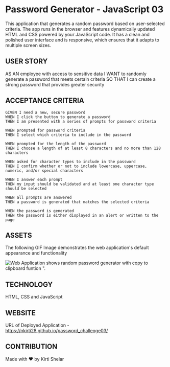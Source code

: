 # Password Generator - JavaScript 03

This application that generates a random password based on user-selected criteria. The app runs in the browser and features dynamically updated HTML and CSS powered by your JavaScript code. It has a clean and polished user interface and is responsive, which ensures that it adapts to multiple screen sizes.

## USER STORY

AS AN employee with access to sensitive data
I WANT to randomly generate a password that meets certain criteria
SO THAT I can create a strong password that provides greater security

## ACCEPTANCE CRITERIA

```
GIVEN I need a new, secure password
WHEN I click the button to generate a password
THEN I am presented with a series of prompts for password criteria

WHEN prompted for password criteria
THEN I select which criteria to include in the password

WHEN prompted for the length of the password
THEN I choose a length of at least 8 characters and no more than 128 characters

WHEN asked for character types to include in the password
THEN I confirm whether or not to include lowercase, uppercase, numeric, and/or special characters

WHEN I answer each prompt
THEN my input should be validated and at least one character type should be selected

WHEN all prompts are answered
THEN a password is generated that matches the selected criteria

WHEN the password is generated
THEN the password is either displayed in an alert or written to the page

```

## ASSETS

The following GIF Image demonstrates the web application's default appearance and functionality

![Web Application shows random password generator with copy to clipboard funtion ".](./assets/images/password_generator.gif)

## TECHNOLOGY

HTML, CSS and JavaScript

## WEBSITE

URL of Deployed Application - https://nkirti28.github.io/password_challenge03/

## CONTRIBUTION

Made with ❤️ by Kirti Shelar
